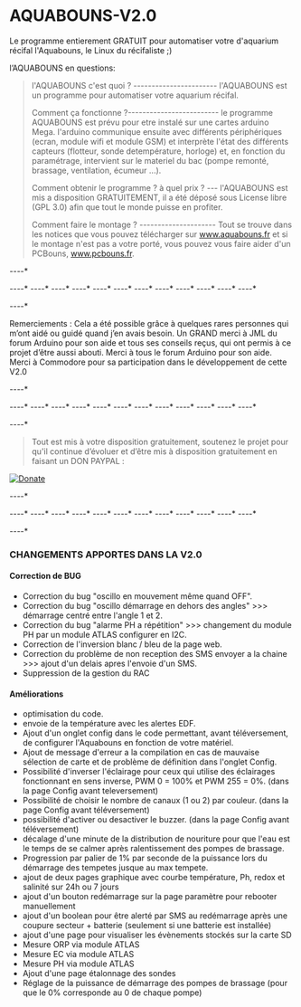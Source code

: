 # AQUABOUNS-V2.0
Le programme entierement GRATUIT pour automatiser votre d'aquarium récifal
l'Aquabouns, le Linux du récifaliste ;)

l’AQUABOUNS en questions:  
> l'AQUABOUNS c'est quoi ? ----------------------- l'AQUABOUNS est un programme pour automatiser votre aquarium récifal. 
> 
> Comment ça fonctionne ?------------------------- le programme AQUABOUNS est prévu pour etre instalé sur une cartes arduino Mega. l'arduino communique ensuite avec différents périphériques (ecran, module wifi et module GSM) et interprète l'état des différents capteurs (flotteur, sonde detempérature, horloge) et, en fonction du paramétrage, intervient sur le materiel du bac (pompe remonté, brassage, ventilation, écumeur ...). 
> 
> Comment obtenir le programme ? à quel prix ? --- l'AQUABOUNS est mis a disposition GRATUITEMENT, il a été déposé sous License libre (GPL 3.0) afin que tout le monde puisse en profiter. 
> 
> Comment faire le montage ? --------------------- Tout se trouve dans les notices que vous pouvez télécharger sur www.aquabouns.fr et si le montage n'est pas a votre porté, vous pouvez vous faire aider d'un PCBouns, www.pcbouns.fr. 

 *-*-*-*-*
 
 *-*-*-*-* *-*-*-*-* *-*-*-*-* *-*-*-*-* *-*-*-*-* *-*-*-*-* *-*-*-*-* *-*-*-*-* *-*-*-*-* *-*-*-*-* *-*-*-*-* *-*-*-*-*
 
 *-*-*-*-*

Remerciements :
Cela a été possible grâce à quelques rares personnes qui m’ont aidé ou guidé quand j’en avais besoin.
Un GRAND merci à JML du forum Arduino pour son aide et tous ses conseils reçus, qui ont permis à ce projet d’être aussi abouti.
Merci à tous le forum Arduino pour son aide.
Merci à Commodore pour sa participation dans le développement de cette V2.0

 *-*-*-*-*
 
 *-*-*-*-* *-*-*-*-* *-*-*-*-* *-*-*-*-* *-*-*-*-* *-*-*-*-* *-*-*-*-* *-*-*-*-* *-*-*-*-* *-*-*-*-* *-*-*-*-* *-*-*-*-*
 
 *-*-*-*-*
 
> Tout est mis à votre disposition gratuitement, soutenez le projet pour qu'il continue d’évoluer et d’être mis à disposition gratuitement en faisant un DON PAYPAL : 

 [![Donate](https://img.shields.io/badge/paypal-donate-yellow.svg)](https://www.paypal.com/paypalme/ProjetAquabouns)
 
 *-*-*-*-*
 
 *-*-*-*-* *-*-*-*-* *-*-*-*-* *-*-*-*-* *-*-*-*-* *-*-*-*-* *-*-*-*-* *-*-*-*-* *-*-*-*-* *-*-*-*-* *-*-*-*-* *-*-*-*-*
 
 *-*-*-*-*
 
### CHANGEMENTS APPORTES DANS LA V2.0

#### Correction de BUG

- Correction du bug "oscillo en mouvement même quand OFF".
- Correction du bug "oscillo démarrage en dehors des angles" >>> démarrage centré entre l'angle 1 et 2.
- Correction du bug "alarme PH a répétition" >>> changement du module PH  par un module ATLAS configurer en I2C.
- Correction de l'inversion blanc / bleu de la page web.
- Correction du problème de non reception des SMS envoyer a la chaine >>> ajout d'un delais apres l'envoie d'un SMS.
- Suppression de la gestion du RAC

#### Améliorations
- optimisation du code.
- envoie de la température avec les alertes EDF. 
- Ajout d'un onglet config dans le code permettant, avant téléversement, de configurer l'Aquabouns en fonction de votre matériel.
- Ajout de message d'erreur a la compilation en cas de mauvaise sélection de carte et de problème de définition dans l'onglet Config.
- Possibilité d'inverser l'éclairage pour ceux qui utilise des éclairages fonctionnant en sens inverse, PWM 0 = 100% et PWM 255 = 0%. (dans la page Config avant televersement)
- Possibilité de choisir le nombre de canaux (1 ou 2) par couleur. (dans la page Config avant téléversement)
- possibilité d'activer ou desactiver le buzzer. (dans la page Config avant téléversement)
- décalage d'une minute de la distribution de nouriture pour que l'eau est le temps de se calmer après ralentissement des pompes de brassage.
- Progression par palier de 1% par seconde de la puissance lors du démarrage des tempetes jusque au max tempete.
- ajout de deux pages graphique avec courbe température, Ph, redox et salinité sur 24h ou 7 jours
- ajout d'un bouton redémarrage sur la page paramètre pour rebooter manuellement
- ajout d'un boolean pour être alerté par SMS au redémarrage après une coupure secteur + batterie (seulement si une batterie est installée)
- ajout d'une page pour visualiser les évènements stockés sur la carte SD
- Mesure ORP via module ATLAS
- Mesure EC via module ATLAS
- Mesure PH via module ATLAS
- Ajout d'une page étalonnage des sondes
- Réglage de la puissance de démarrage des pompes de brassage (pour que le 0% corresponde au 0 de chaque pompe)
